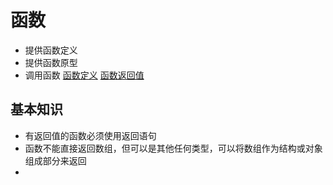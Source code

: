 # 函数
- 提供函数定义
- 提供函数原型
- 调用函数
[函数定义](./函数定义.png)
[函数返回值](./funcitonreturn.png)

## 基本知识
- 有返回值的函数必须使用返回语句
- 函数不能直接返回数组，但可以是其他任何类型，可以将数组作为结构或对象组成部分来返回
- 
